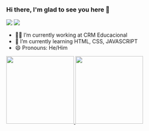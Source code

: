 ### Hi there, I'm glad to see you here 🤙

<a href = "mailto:contatollacerda@gmail.com" target="_blank"><img src="https://img.shields.io/badge/-Gmail-%23333?style=for-the-badge&logo=gmail&logoColor=white" target="_blank"></a>
<a href="https://www.linkedin.com/in/lucas-lacerda-a7156a165/" target="_blank"><img src="https://img.shields.io/badge/-LinkedIn-%230077B5?style=for-the-badge&logo=linkedin&logoColor=white&layout=compact" target="_blank"></a>

- 🐱‍💻 I’m currently working at CRM Educacional
- 📝 I’m currently learning HTML, CSS, JAVASCRIPT
- 😄 Pronouns: He/Him

<div>
  <a href="https://github.com/lucashlacerda">
  <img height="180em" src="https://github-readme-stats.vercel.app/api?username=lucashlacerda&show_icons=true&theme=gotham&include_all_commits=true&count_private=true"/>
  <img height="180em" src="https://github-readme-stats.vercel.app/api/top-langs?username=lucashlacerda&theme=gotham"/>
</div>
  
